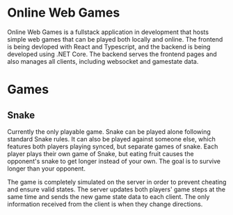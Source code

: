 # Online Web Games
Online Web Games is a fullstack application in development that hosts simple web games that can be played both locally and online. The frontend is being devloped with React and Typescript, and the backend is being developed using .NET Core. The backend serves the frontend pages and also manages all clients, including websocket and gamestate data.

# Games
## Snake
Currently the only playable game. Snake can be played alone following standard Snake rules. It can also be played against someone else, which features both players playing synced, but separate games of snake. Each player plays their own game of Snake, but eating fruit causes the opponent's snake to get longer instead of your own. The goal is to survive longer than your opponent. 

The game is completely simulated on the server in order to prevent cheating and ensure valid states. The server updates both players' game steps at the same time and sends the new game state data to each client. The only information received from the client is when they change directions.
